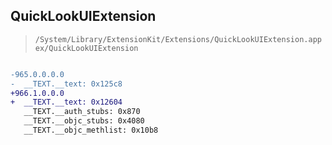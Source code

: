 ## QuickLookUIExtension

> `/System/Library/ExtensionKit/Extensions/QuickLookUIExtension.appex/QuickLookUIExtension`

```diff

-965.0.0.0.0
-  __TEXT.__text: 0x125c8
+966.1.0.0.0
+  __TEXT.__text: 0x12604
   __TEXT.__auth_stubs: 0x870
   __TEXT.__objc_stubs: 0x4080
   __TEXT.__objc_methlist: 0x10b8

```
